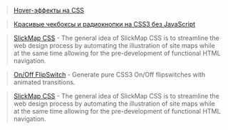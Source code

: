> [Hover-эффекты на CSS](http://habrahabr.ru/post/158901/)

> [Красивые чекбоксы и радиокнопки на CSS3 без JavaScript](http://habrahabr.ru/post/154687/)

> [SlickMap CSS](http://astuteo.com/slickmap/) - The general idea of SlickMap CSS is to streamline the web design process by automating the illustration of site maps while at the same time allowing for the pre-development of functional HTML navigation.

> [On/Off FlipSwitch](http://proto.io/freebies/onoff/) - Generate pure CSS3 On/Off flipswitches with animated transitions.

> [SlickMap CSS](http://astuteo.com/slickmap/) - The general idea of SlickMap CSS is to streamline the web design process by automating the illustration of site maps while at the same time allowing for the pre-development of functional HTML navigation.
